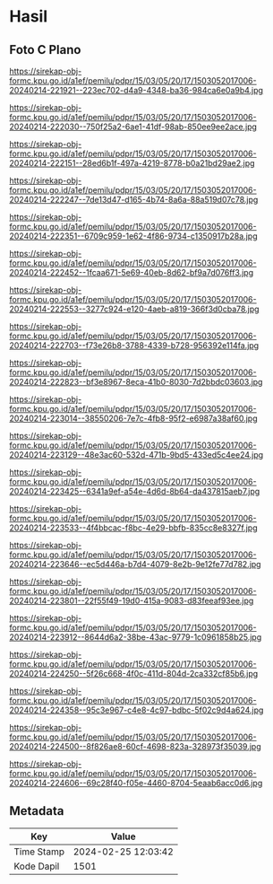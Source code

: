 # Hasil

## Foto C Plano

https://sirekap-obj-formc.kpu.go.id/a1ef/pemilu/pdpr/15/03/05/20/17/1503052017006-20240214-221921--223ec702-d4a9-4348-ba36-984ca6e0a9b4.jpg

https://sirekap-obj-formc.kpu.go.id/a1ef/pemilu/pdpr/15/03/05/20/17/1503052017006-20240214-222030--750f25a2-6ae1-41df-98ab-850ee9ee2ace.jpg

https://sirekap-obj-formc.kpu.go.id/a1ef/pemilu/pdpr/15/03/05/20/17/1503052017006-20240214-222151--28ed6b1f-497a-4219-8778-b0a21bd29ae2.jpg

https://sirekap-obj-formc.kpu.go.id/a1ef/pemilu/pdpr/15/03/05/20/17/1503052017006-20240214-222247--7de13d47-d165-4b74-8a6a-88a519d07c78.jpg

https://sirekap-obj-formc.kpu.go.id/a1ef/pemilu/pdpr/15/03/05/20/17/1503052017006-20240214-222351--6709c959-1e62-4f86-9734-c1350917b28a.jpg

https://sirekap-obj-formc.kpu.go.id/a1ef/pemilu/pdpr/15/03/05/20/17/1503052017006-20240214-222452--1fcaa671-5e69-40eb-8d62-bf9a7d076ff3.jpg

https://sirekap-obj-formc.kpu.go.id/a1ef/pemilu/pdpr/15/03/05/20/17/1503052017006-20240214-222553--3277c924-e120-4aeb-a819-366f3d0cba78.jpg

https://sirekap-obj-formc.kpu.go.id/a1ef/pemilu/pdpr/15/03/05/20/17/1503052017006-20240214-222703--f73e26b8-3788-4339-b728-956392e114fa.jpg

https://sirekap-obj-formc.kpu.go.id/a1ef/pemilu/pdpr/15/03/05/20/17/1503052017006-20240214-222823--bf3e8967-8eca-41b0-8030-7d2bbdc03603.jpg

https://sirekap-obj-formc.kpu.go.id/a1ef/pemilu/pdpr/15/03/05/20/17/1503052017006-20240214-223014--38550206-7e7c-4fb8-95f2-e6987a38af60.jpg

https://sirekap-obj-formc.kpu.go.id/a1ef/pemilu/pdpr/15/03/05/20/17/1503052017006-20240214-223129--48e3ac60-532d-471b-9bd5-433ed5c4ee24.jpg

https://sirekap-obj-formc.kpu.go.id/a1ef/pemilu/pdpr/15/03/05/20/17/1503052017006-20240214-223425--6341a9ef-a54e-4d6d-8b64-da437815aeb7.jpg

https://sirekap-obj-formc.kpu.go.id/a1ef/pemilu/pdpr/15/03/05/20/17/1503052017006-20240214-223533--4f4bbcac-f8bc-4e29-bbfb-835cc8e8327f.jpg

https://sirekap-obj-formc.kpu.go.id/a1ef/pemilu/pdpr/15/03/05/20/17/1503052017006-20240214-223646--ec5d446a-b7d4-4079-8e2b-9e12fe77d782.jpg

https://sirekap-obj-formc.kpu.go.id/a1ef/pemilu/pdpr/15/03/05/20/17/1503052017006-20240214-223801--22f55f49-19d0-415a-9083-d83feeaf93ee.jpg

https://sirekap-obj-formc.kpu.go.id/a1ef/pemilu/pdpr/15/03/05/20/17/1503052017006-20240214-223912--8644d6a2-38be-43ac-9779-1c0961858b25.jpg

https://sirekap-obj-formc.kpu.go.id/a1ef/pemilu/pdpr/15/03/05/20/17/1503052017006-20240214-224250--5f26c668-4f0c-411d-804d-2ca332cf85b6.jpg

https://sirekap-obj-formc.kpu.go.id/a1ef/pemilu/pdpr/15/03/05/20/17/1503052017006-20240214-224358--95c3e967-c4e8-4c97-bdbc-5f02c9d4a624.jpg

https://sirekap-obj-formc.kpu.go.id/a1ef/pemilu/pdpr/15/03/05/20/17/1503052017006-20240214-224500--8f826ae8-60cf-4698-823a-328973f35039.jpg

https://sirekap-obj-formc.kpu.go.id/a1ef/pemilu/pdpr/15/03/05/20/17/1503052017006-20240214-224606--69c28f40-f05e-4460-8704-5eaab6acc0d6.jpg


## Metadata

| Key        | Value               |
| ---------- | ------------------- |
| Time Stamp | 2024-02-25 12:03:42 |
| Kode Dapil | 1501                |



